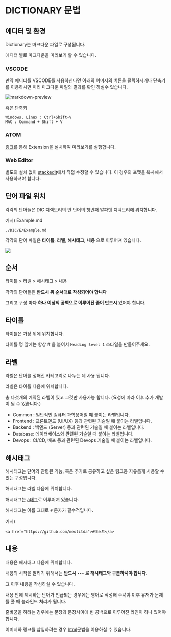 # DICTIONARY 문법

## 에디터 및 환경

Dictionary는 마크다운 파일로 구성됩니다.

에디터 별로 마크다운을 미리보기 할 수 있습니다.

### **VSCODE**

만약 에디터를 VSCODE를 사용하신다면 아래의 이미지의 버튼을 클릭하시거나 단축키를 이용하시면 미리 마크다운 파일의 결과를 확인 하실수 있습니다.

![markdown-preview](../2TAT1C/markdown_preview.png)

혹은 단축키

```
Windows, Linux : Ctrl+Shift+V
MAC : Command + Shift + V 
```
### **ATOM**
[링크](https://atom.io/packages/markdown-preview
)를 통해 Extension을 설치하여 미리보기를 실행합니다.

### **Web Editor**
별도의 설치 없이 [stackedit](https://stackedit.io/app)에서 직접 수정할 수 있습니다. 이 경우의 포멧을 복사해서 사용하셔야 합니다.

## 단어 파일 위치

각각의 단어들은 DIC 디렉토리의 안 단어의 첫번째 알파벳 디렉토리에 위치합니다.

예시) Example.md
```
./DIC/E/Example.md
```

각각의 단어 파일은 **타이틀**, **라벨**, **해시태그**, **내용** 으로 이루어져 있습니다. 

<img src="../2TAT1C/SAMPLE.png">

## 순서

타이틀 > 라벨 > 해시태그 > 내용

각각의 단어들은 **반드시 위 순서대로 작성되어야 합니다**

그리고 구성 마다 **하나 이상의 공백으로 이루어진 줄이 반드시** 있어야 합니다.

## 타이틀

타이틀은 가장 위에 위치합니다.

타이틀 명 앞에는 항상 # 을 붙여서 `Heading level 1` 스타일을 만들어주세요.

## 라벨

라벨은 단어를 정해진 카테고리로 나누는 데 사용 됩니다.

라벨은 타이틀 다음에 위치합니다.

총 다섯개의 예약된 라벨이 있고 그것만 사용가능 합니다. (요청에 따라 이후 추가 개발이 될 수 있습니다.)

- Common : 일반적인 컴퓨터 과학용어일 떄 붙이는 라벨입니다.
- Frontend : 프론트엔드 (UI/UX) 등과 관련된 기술일 떄 붙이는 라벨입니다.
- Backend : 백엔드 (Server) 등과 관련된 기술일 때 붙이는 라벨입니다.
- Database: 데이터베이스와 관련된 기술일 때 붙이는 라벨입니다.
- Devops : CI/CD, 배포 등과 관련된 Devops 기술일 때 붙이는 라벨입니다. 

## 해시태그

해시태그는 단어와 관련된 기능, 혹은 추가로 공유하고 싶은 링크등 자유롭게 사용할 수 있는 구성입니다. 

해시태그는 라벨 다음에 위치합니다.

해시태그는 <a href="https://developer.mozilla.org/ko/docs/Web/HTML/Element/a">a태그</a>로 이루어져 있습니다.

해시태그는 이름 그대로 `#` 문자가 필수적입니다.

예시)
```
<a href="https://github.com/meotitda">#테스트</a>
```

## 내용

내용은 해시태그 다음에 위치합니다.

내용의 시작을 알리기 위해서는 **반드시 `---` 로 해시태그와 구분하셔야 합니다.**

그 이후 내용을 작성하실 수 있습니다.

내용 안에 제시하는 단어가 언급되는 경우에는 영어로 작성해 주셔야 이후 유저가 문제를 풀 때 블라인드 처리가 됩니다. 

줄바꿈을 하려는 경우에는 문장과 문장사이에 빈 공백으로 이루어진 라인이 하나 있어야 합니다.

이미지와 링크를 삽입하려는 경우 <a href="https://developer.mozilla.org/ko/docs/Learn/HTML/Introduction_to_HTML/Getting_started">html</a>문법을 이용하실 수 있습니다.
